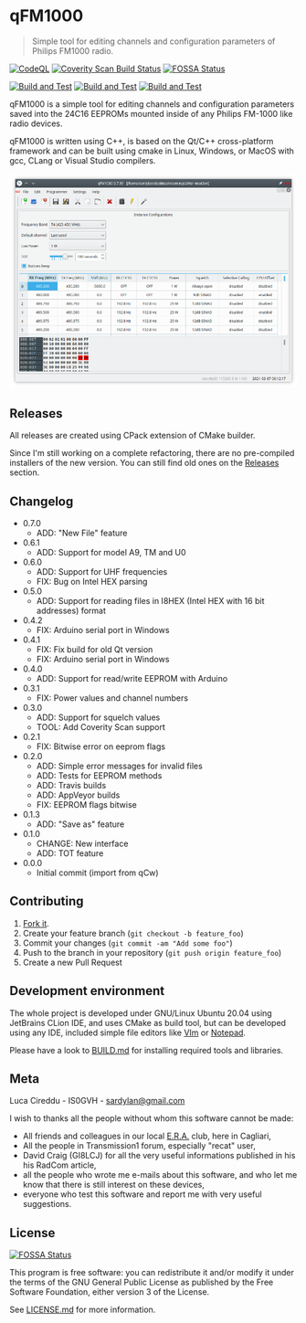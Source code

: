# qFM1000

> Simple tool for editing channels and configuration parameters of Philips FM1000 radio.

[![CodeQL](https://github.com/sardylan/qfm1000/actions/workflows/codeql-analysis.yml/badge.svg?branch=main)](https://github.com/sardylan/qfm1000/actions/workflows/codeql-analysis.yml)
[![Coverity Scan Build Status](https://scan.coverity.com/projects/13866/badge.svg)](https://scan.coverity.com/projects/sardylan-qfm1000)
[![FOSSA Status](https://app.fossa.com/api/projects/git%2Bgithub.com%2Fsardylan%2Fqfm1000.svg?type=shield)](https://app.fossa.com/projects/git%2Bgithub.com%2Fsardylan%2Fqfm1000?ref=badge_shield)

[![Build and Test](https://github.com/sardylan/qfm1000/actions/workflows/build-and-tests-linux.yml/badge.svg)](https://github.com/sardylan/qfm1000/actions/workflows/build-and-tests-linux.yml)
[![Build and Test](https://github.com/sardylan/qfm1000/actions/workflows/build-and-tests-windows.yml/badge.svg)](https://github.com/sardylan/qfm1000/actions/workflows/build-and-tests-windows.yml)
[![Build and Test](https://github.com/sardylan/qfm1000/actions/workflows/build-and-tests-macos.yml/badge.svg)](https://github.com/sardylan/qfm1000/actions/workflows/build-and-tests-macos.yml)

qFM1000 is a simple tool for editing channels and configuration parameters
saved into the 24C16 EEPROMs mounted inside of any Philips FM-1000 like
radio devices.

qFM1000 is written using C++, is based on the Qt/C++ cross-platform framework
and can be built using cmake in Linux, Windows, or MacOS with gcc, CLang or
Visual Studio compilers.

![qFm1000](doc/img/window_main_00.png)

## Releases

All releases are created using CPack extension of CMake builder.

Since I'm still working on a complete refactoring, there are no pre-compiled
installers of the new version. You can still find old ones on the
[Releases](https://github.com/sardylan/qfm1000/releases) section.

## Changelog

* 0.7.0
    * ADD: "New File" feature
* 0.6.1
    * ADD: Support for model A9, TM and U0
* 0.6.0
    * ADD: Support for UHF frequencies
    * FIX: Bug on Intel HEX parsing
* 0.5.0
    * ADD: Support for reading files in I8HEX (Intel HEX with 16 bit addresses) format
* 0.4.2
    * FIX: Arduino serial port in Windows
* 0.4.1
    * FIX: Fix build for old Qt version
    * FIX: Arduino serial port in Windows
* 0.4.0
    * ADD: Support for read/write EEPROM with Arduino
* 0.3.1
    * FIX: Power values and channel numbers
* 0.3.0
    * ADD: Support for squelch values
    * TOOL: Add Coverity Scan support
* 0.2.1
    * FIX: Bitwise error on eeprom flags
* 0.2.0
    * ADD: Simple error messages for invalid files
    * ADD: Tests for EEPROM methods
    * ADD: Travis builds
    * ADD: AppVeyor builds
    * FIX: EEPROM flags bitwise
* 0.1.3
    * ADD: "Save as" feature
* 0.1.0
    * CHANGE: New interface
    * ADD: TOT feature
* 0.0.0
    * Initial commit (import from qCw)

## Contributing

1. [Fork it](<https://github.com/sardylan/qfm1000/fork>).
2. Create your feature branch (`git checkout -b feature_foo`)
3. Commit your changes (`git commit -am "Add some foo"`)
4. Push to the branch in your repository (`git push origin feature_foo`)
5. Create a new Pull Request

## Development environment

The whole project is developed under GNU/Linux Ubuntu 20.04 using JetBrains CLion IDE,
and uses CMake as build tool, but can be developed using any IDE, included simple
file editors like [VIm](https://en.wikipedia.org/wiki/Vim_(text_editor))
or [Notepad](https://en.wikipedia.org/wiki/Microsoft_Notepad).

Please have a look to [BUILD.md](BUILD.md) for installing required tools and libraries.

## Meta

Luca Cireddu - IS0GVH - sardylan@gmail.com

I wish to thanks all the people without whom this software cannot be made:

- All friends and colleagues in our local [E.R.A.](http://www.eracagliari.eu) club, here in Cagliari,
- All the people in Transmission1 forum, especially "recat" user,
- David Craig (GI8LCJ) for all the very useful informations published in his his RadCom article,
- all the people who wrote me e-mails about this software, and who let me know that there is still 
  interest on these devices,
- everyone who test this software and report me with very useful suggestions.

## License
[![FOSSA Status](https://app.fossa.com/api/projects/git%2Bgithub.com%2Fsardylan%2Fqfm1000.svg?type=large)](https://app.fossa.com/projects/git%2Bgithub.com%2Fsardylan%2Fqfm1000?ref=badge_large)

This program is free software: you can redistribute it and/or modify it under the terms of the GNU General Public
License as published by the Free Software Foundation, either version 3 of the License.

See [LICENSE.md](LICENSE.md) for more information.
